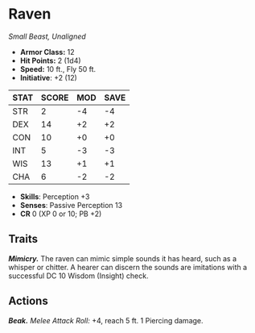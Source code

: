 # Raven

*Small Beast, Unaligned*

- **Armor Class:** 12
- **Hit Points:** 2 (1d4)
- **Speed:** 10 ft., Fly 50 ft.
- **Initiative**: +2 (12)

|STAT|SCORE|MOD|SAVE|
| --- | --- | --- | ---- |
| STR | 2 | -4 | -4 |
| DEX | 14 | +2 | +2 |
| CON | 10 | +0 | +0 |
| INT | 5 | -3 | -3 |
| WIS | 13 | +1 | +1 |
| CHA | 6 | -2 | -2 |

- **Skills**: Perception +3
- **Senses**: Passive Perception 13
- **CR** 0 (XP 0 or 10; PB +2)

## Traits

***Mimicry.*** The raven can mimic simple sounds it has heard, such as a whisper or chitter. A hearer can discern the sounds are imitations with a successful DC 10 Wisdom (Insight) check.


## Actions

***Beak.*** *Melee Attack Roll:* +4, reach 5 ft. 1 Piercing damage.

